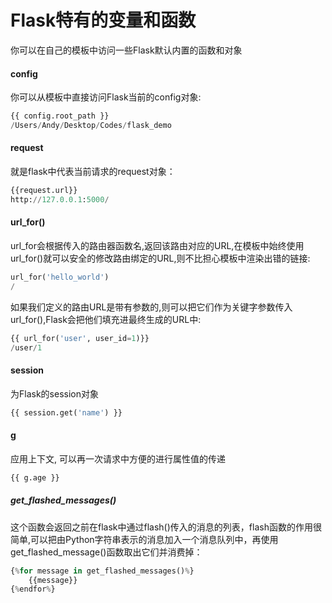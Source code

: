 # Flask特有的变量和函数

你可以在自己的模板中访问一些Flask默认内置的函数和对象

#### config

你可以从模板中直接访问Flask当前的config对象:

```python
{{ config.root_path }}
/Users/Andy/Desktop/Codes/flask_demo
```

#### request

就是flask中代表当前请求的request对象：

```python
{{request.url}}
http://127.0.0.1:5000/
```

#### url\_for\(\)

url\_for会根据传入的路由器函数名,返回该路由对应的URL,在模板中始终使用url\_for\(\)就可以安全的修改路由绑定的URL,则不比担心模板中渲染出错的链接:

```python
url_for('hello_world')
/
```

如果我们定义的路由URL是带有参数的,则可以把它们作为关键字参数传入url\_for\(\),Flask会把他们填充进最终生成的URL中:

```python
{{ url_for('user', user_id=1)}}
/user/1
```

#### session

为Flask的session对象

```python
{{ session.get('name') }}
```

#### g
应用上下文, 可以再一次请求中方便的进行属性值的传递
```python
{{ g.age }}
```

##### get\_flashed\_messages\(\)

这个函数会返回之前在flask中通过flash\(\)传入的消息的列表，flash函数的作用很简单,可以把由Python字符串表示的消息加入一个消息队列中，再使用get\_flashed\_message\(\)函数取出它们并消费掉：

```python
{%for message in get_flashed_messages()%}
    {{message}}
{%endfor%}
```



